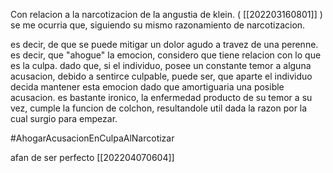 Con relacion a la narcotizacion de la angustia de klein. (
[[202203160801]]
) se me ocurria que, siguiendo su mismo razonamiento de narcotizacion.

es decir, de que se puede mitigar un dolor agudo a travez de una perenne. es decir, que  "ahogue" la emocion, considero que tiene relacion con lo que es la culpa. dado que, si el individuo, posee un constante temor a alguna acusacion, debido a sentirce culpable, puede ser, que aparte el individuo decida mantener esta emocion dado que amortiguaria una posible acusacion. es bastante ironico, la enfermedad producto de su temor a su vez, cumple la funcion de colchon, resultandole util dada la razon por la cual surgio para empezar.

#AhogarAcusacionEnCulpaAlNarcotizar

afan de ser perfecto
[[202204070604]]